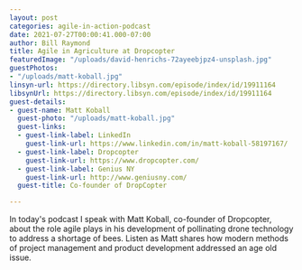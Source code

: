 ```yaml
---
layout: post
categories: agile-in-action-podcast
date: 2021-07-27T00:00:41.000-07:00
author: Bill Raymond
title: Agile in Agriculture at Dropcopter
featuredImage: "/uploads/david-henrichs-72ayeebjpz4-unsplash.jpg"
guestPhotos:
- "/uploads/matt-koball.jpg"
linsyn-url: https://directory.libsyn.com/episode/index/id/19911164
libsynUrl: https://directory.libsyn.com/episode/index/id/19911164
guest-details:
- guest-name: Matt Koball
  guest-photo: "/uploads/matt-koball.jpg"
  guest-links:
  - guest-link-label: LinkedIn
    guest-link-url: https://www.linkedin.com/in/matt-koball-58197167/
  - guest-link-label: Dropcopter
    guest-link-url: https://www.dropcopter.com/
  - guest-link-label: Genius NY
    guest-link-url: http://www.geniusny.com/
  guest-title: Co-founder of DropCopter

---
```

In today's podcast I speak with Matt Koball, co-founder of Dropcopter, about the role agile plays in his development of pollinating drone technology to address a shortage of bees. Listen as Matt shares how modern methods of project management and product development addressed an age old issue.